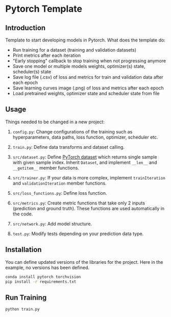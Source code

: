 # Pytorch Template

## Introduction

Template to start developing models in Pytorch. What does the template do:

- Run training for a dataset (training and validation datasets)
- Print metrics after each iteration
- "Early stopping" callback to stop training when not progressing anymore
- Save one model or multiple models weights, optimizer(s) state, scheduler(s) state
- Save log file (.csv) of loss and metrics for train and validation data after each epoch
- Save learning curves image (.png) of loss and metrics after each epoch
- Load pretrained weights, optimizer state and scheduler state from file

## Usage

Things needed to be changed in a new project:

1. `config.py`: Change configurations of the training such as hyperparameters, data paths, loss function, optimizer, scheduler etc. 

1. `train.py`: Define data transforms and dataset calling.

1. `src/dataset.py`: Define [PyTorch dataset](https://pytorch.org/tutorials/beginner/data_loading_tutorial.html) which returns single sample with given sample index. Inherit `Dataset`, and implement `__len__` and `__getitem__` member functions.

1. `src/trainer.py`: If your data is more complex, implement `trainIteration` and `validationIteration` member functions.

1. `src/loss_functions.py`: Define loss function.

1. `src/metrics.py`: Create metric functions that take only 2 inputs (prediction and ground truth). These functions are used automatically in the code.

1. `src/network.py`: Add model structure.

1. `test.py`: Modify tests depending on your prediction data type.

## Installation

You can define updated versions of the libraries for the project. Here in the example, no versions has been defined.

```bash
conda install pytorch torchvision
pip install -r requirements.txt
```

## Run Training

```bash
python train.py
```
